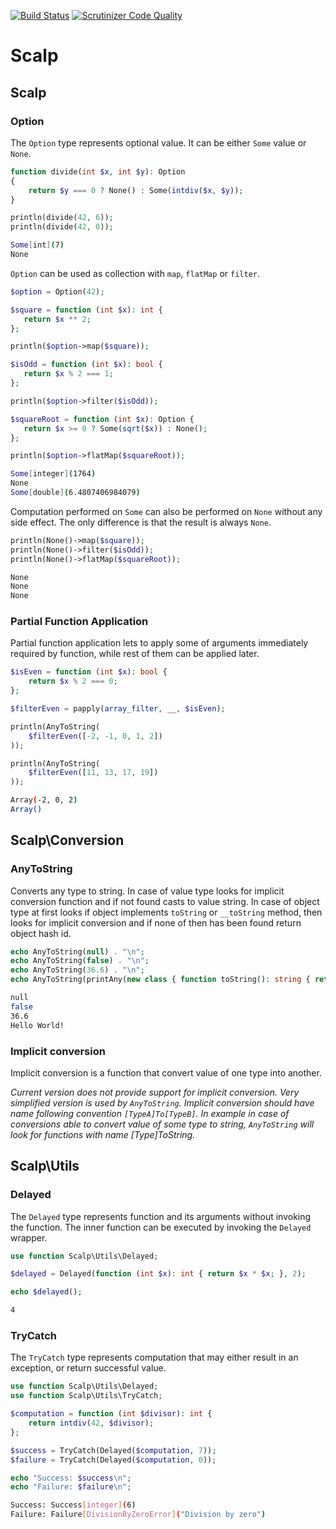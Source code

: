 [![Build Status](https://travis-ci.org/pawaclawczyk/scalp.svg?branch=master)](https://travis-ci.org/pawaclawczyk/scalp)
[![Scrutinizer Code Quality](https://scrutinizer-ci.com/g/pawaclawczyk/scalp/badges/quality-score.png)](https://scrutinizer-ci.com/g/pawaclawczyk/scalp/)

Scalp
======

## Scalp
### Option
The `Option` type represents optional value. It can be either `Some` value or `None`.

```php
function divide(int $x, int $y): Option
{
    return $y === 0 ? None() : Some(intdiv($x, $y));
}

println(divide(42, 6));
println(divide(42, 0));
```

```bash
Some[int](7)
None
```

`Option` can be used as collection with `map`, `flatMap` or `filter`.

 ```php
$option = Option(42);

$square = function (int $x): int {
    return $x ** 2;
};

println($option->map($square));

$isOdd = function (int $x): bool {
    return $x % 2 === 1;
};

println($option->filter($isOdd));

$squareRoot = function (int $x): Option {
    return $x >= 0 ? Some(sqrt($x)) : None();
};

println($option->flatMap($squareRoot));
 ```

```bash
Some[integer](1764)
None
Some[double](6.4807406984079)
```

Computation performed on `Some` can also be performed on `None` without any side effect. The only difference is that
the result is always `None`.

```php
println(None()->map($square));
println(None()->filter($isOdd));
println(None()->flatMap($squareRoot));
```

```bash
None
None
None
```

### Partial Function Application
Partial function application lets to apply some of arguments immediately required by function, while rest of them can be applied later.

```php
$isEven = function (int $x): bool {
    return $x % 2 === 0;
};

$filterEven = papply(array_filter, __, $isEven);

println(AnyToString(
    $filterEven([-2, -1, 0, 1, 2])
));

println(AnyToString(
    $filterEven([11, 13, 17, 19])
));
```

```bash
Array(-2, 0, 2)
Array()
```

## Scalp\Conversion
### AnyToString
Converts any type to string. In case of value type looks for implicit conversion function and if not found casts to value string. 
In case of object type at first looks if object implements `toString` or `__toString` method, then looks for implicit conversion
and if none of then has been found return object hash id.

```php
echo AnyToString(null) . "\n";
echo AnyToString(false) . "\n";
echo AnyToString(36.6) . "\n";
echo AnyToString(printAny(new class { function toString(): string { return 'Hello World!'; }});) . "\n";
```

```bash
null
false
36.6
Hello World!
```

### Implicit conversion
Implicit conversion is a function that convert value of one type into another.

*Current version does not provide support for implicit conversion. Very simplified version is used by `AnyToString`.
Implicit conversion should have name following convention `[TypeA]To[TypeB]`.
In example in case of conversions able to convert value of some type to string, `AnyToString` will look for functions 
with name [Type]ToString.*

## Scalp\Utils
### Delayed
The `Delayed` type represents function and its arguments without invoking the function.
The inner function can be executed by invoking the `Delayed` wrapper.

```php
use function Scalp\Utils\Delayed;

$delayed = Delayed(function (int $x): int { return $x * $x; }, 2);

echo $delayed();
```

```bash
4
```

### TryCatch
The `TryCatch` type represents computation that may either result in an exception, or return successful value.

```php
use function Scalp\Utils\Delayed;
use function Scalp\Utils\TryCatch;

$computation = function (int $divisor): int {
    return intdiv(42, $divisor);
};

$success = TryCatch(Delayed($computation, 7));
$failure = TryCatch(Delayed($computation, 0));

echo "Success: $success\n";
echo "Failure: $failure\n";
```

```bash
Success: Success[integer](6)
Failure: Failure[DivisionByZeroError]("Division by zero")
```
